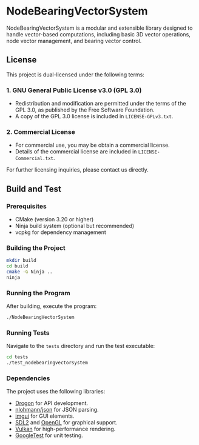 # NodeBearingVectorSystem

NodeBearingVectorSystem is a modular and extensible library designed to handle vector-based computations, including basic 3D vector operations, node vector management, and bearing vector control.

## License
This project is dual-licensed under the following terms:

### 1. **GNU General Public License v3.0 (GPL 3.0)**
- Redistribution and modification are permitted under the terms of the GPL 3.0, as published by the Free Software Foundation.
- A copy of the GPL 3.0 license is included in `LICENSE-GPLv3.txt`.

### 2. **Commercial License**
- For commercial use, you may be obtain a commercial license.
- Details of the commercial license are included in `LICENSE-Commercial.txt`.

For further licensing inquiries, please contact us directly.

## Build and Test

### Prerequisites
- CMake (version 3.20 or higher)
- Ninja build system (optional but recommended)
- vcpkg for dependency management

### Building the Project
```bash
mkdir build
cd build
cmake -G Ninja ..
ninja
```

### Running the Program
After building, execute the program:
```bash
./NodeBearingVectorSystem
```

### Running Tests
Navigate to the `tests` directory and run the test executable:
```bash
cd tests
./test_nodebearingvectorsystem
```

### Dependencies
The project uses the following libraries:
- [Drogon](https://github.com/drogonframework/drogon) for API development.
- [nlohmann/json](https://github.com/nlohmann/json) for JSON parsing.
- [imgui](https://github.com/ocornut/imgui) for GUI elements.
- [SDL2](https://libsdl.org/) and [OpenGL](https://www.opengl.org/) for graphical support.
- [Vulkan](https://vulkan.lunarg.com/) for high-performance rendering.
- [GoogleTest](https://github.com/google/googletest) for unit testing.
